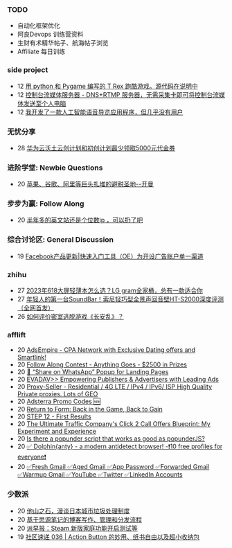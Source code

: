 ### TODO
-  自动化框架优化
-  阿良Devops 训练营资料
-  生财有术精华帖子、航海帖子浏览
-  Affiliate 每日训练

### side project
<!-- sideproject:START -->
-  12 [用 python 和 Pygame 编写的 T Rex 跑酷游戏。源代码在说明中](https://www.youtube.com/watch?v=pZySIXSelCA)
-  12 [控制台流媒体服务器 - DNS+RTMP 服务器，无需采集卡即可将控制台流媒体发送至个人电脑](https://github.com/Aioros/console-streaming-server)
-  12 [我开发了一款人工智能语音导览应用程序，但几乎没有用户](https://www.reddit.com/r/SideProject/comments/18gpp0e/ive_built_an_ai_audio_tour_app_but_have_almost_no/)<!-- sideproject:END -->


### 无忧分享
<!-- ruyo:START -->
-  28 [华为云沃土云创计划和初创计划最少领取5000元代金券](https://51.ruyo.net/18617.html)<!-- ruyo:END -->

### 进阶学堂: Newbie Questions
<!-- advertcn1:START -->
-  20 [苹果、谷歌、阿里等巨头扎堆的避税圣地--开曼](https://www.advertcn.com/thread-114386-1-1.html)<!-- advertcn1:END -->

### 步步为赢: Follow Along
<!-- advertcn2:START -->
-  20 [半年多的英文站还是个位数ip ，可以扔了吧](https://www.advertcn.com/thread-114388-1-1.html)<!-- advertcn2:END -->

### 综合讨论区: General Discussion
<!-- advertcn3:START -->
-  19 [Facebook产品更新|快速入门工具（OE）为开设广告账户单一渠道](https://www.advertcn.com/thread-114375-1-1.html)<!-- advertcn3:END -->


### zhihu
<!-- zhihu:START -->
-  27 [2023年618大屏轻薄本怎么选？LG gram全家桶，总有一款适合你](http://zhuanlan.zhihu.com/p/632641888?utm_campaign=rss&utm_medium=rss&utm_source=rss&utm_content=title)
-  27 [年轻人的第一台SoundBar！索尼轻巧型全景声回音壁HT-S2000深度评测（全网首发）](http://zhuanlan.zhihu.com/p/630990296?utm_campaign=rss&utm_medium=rss&utm_source=rss&utm_content=title)
-  26 [如何评价密室逃脱游戏《长安乱》？](http://www.zhihu.com/question/563950552/answer/3045961312?utm_campaign=rss&utm_medium=rss&utm_source=rss&utm_content=title)<!-- zhihu:END -->

### afflift
<!-- afflift:START -->
-  20 [AdsEmpire - CPA Network with Exclusive Dating offers and Smartlink!](https://afflift.com/f/threads/adsempire-cpa-network-with-exclusive-dating-offers-and-smartlink.6820/)
-  20 [Follow Along Contest - Anything Goes - $2500 in Prizes](https://afflift.com/f/threads/follow-along-contest-anything-goes-2500-in-prizes.12808/)
-  20 [💬 “Share on WhatsApp” Popup for Landing Pages](https://afflift.com/f/threads/%F0%9F%92%AC-%E2%80%9Cshare-on-whatsapp%E2%80%9D-popup-for-landing-pages.12819/)
-  20 [EVADAV&gt;&gt; Empowering Publishers &amp; Advertisers with Leading Ads](https://afflift.com/f/threads/evadav-empowering-publishers-advertisers-with-leading-ads.1501/)
-  20 [Proxy-Seller - Residential / 4G LTE / IPv4 / IPv6/ ISP High Quality Private proxies. Lots of GEO](https://afflift.com/f/threads/proxy-seller-residential-4g-lte-ipv4-ipv6-isp-high-quality-private-proxies-lots-of-geo.11946/)
-  20 [Adsterra Promo Codes 🆕](https://afflift.com/f/threads/adsterra-promo-codes-%F0%9F%86%95.12769/)
-  20 [Return to Form: Back in the Game, Back to Gain](https://afflift.com/f/threads/return-to-form-back-in-the-game-back-to-gain.12818/)
-  20 [STEP 12 - First Results](https://afflift.com/f/threads/step-12-first-results.12323/)
-  20 [The Ultimate Traffic Company&#39;s Click 2 Call Offers Blueprint: My Experiment and Experience](https://afflift.com/f/threads/the-ultimate-traffic-companys-click-2-call-offers-blueprint-my-experiment-and-experience.11745/)
-  20 [Is there a popunder script that works as good as popunderJS?](https://afflift.com/f/threads/is-there-a-popunder-script-that-works-as-good-as-popunderjs.12772/)
-  20 [✅ Dolphin{anty} - a modern antidetect browser! -❗️10 free profiles for everyone❗️](https://afflift.com/f/threads/%E2%9C%85-dolphin-anty-a-modern-antidetect-browser-%E2%9D%97%EF%B8%8F10-free-profiles-for-everyone%E2%9D%97%EF%B8%8F.7310/)
-  20 [✅Fresh Gmail ✅Aged Gmail ✅App Password ✅Forwarded Gmail ✅Warmup Gmail ✅YouTube ✅Twitter ✅LinkedIn Accounts](https://afflift.com/f/threads/%E2%9C%85fresh-gmail-%E2%9C%85aged-gmail-%E2%9C%85app-password-%E2%9C%85forwarded-gmail-%E2%9C%85warmup-gmail-%E2%9C%85youtube-%E2%9C%85twitter-%E2%9C%85linkedin-accounts.12815/)<!-- afflift:END -->

### 少数派
<!-- sspai:START -->
-  20 [他山之石，漫谈日本城市垃圾处理制度](https://sspai.com/post/86734)
-  20 [基于思源笔记的博客写作、管理和分发流程](https://sspai.com/post/87171)
-  20 [派早报：Steam 新版家庭功能开启测试等](https://sspai.com/post/87396)
-  19 [社区速递 036 | Action Button 的妙用、纸书自由以及超小收纳包](https://sspai.com/post/87385)<!-- sspai:END -->
